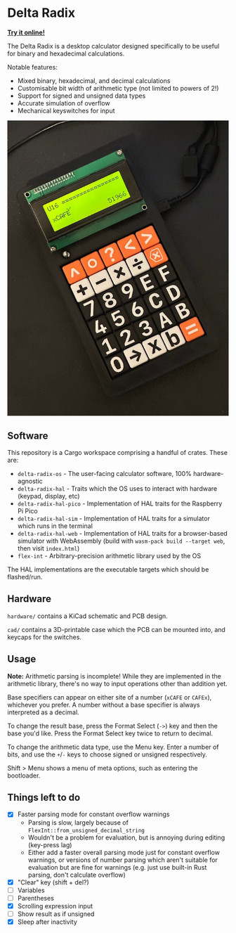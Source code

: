 # Delta Radix

**[Try it online!](https://aaronc81.github.io/delta-radix/)**

The Delta Radix is a desktop calculator designed specifically to be useful for binary and
hexadecimal calculations.

Notable features:

- Mixed binary, hexadecimal, and decimal calculations
- Customisable bit width of arithmetic type (not limited to powers of 2!)
- Support for signed and unsigned data types
- Accurate simulation of overflow 
- Mechanical keyswitches for input

![The Delta Radix calculator, assembled into a black 3D-printed case, with a mixture of black, white, and orange buttons. The black-on-green LCD display is showing the calculation "xCAFE", which evaluates to "51966" in decimal.](img/radix.jpg)

## Software

This repository is a Cargo workspace comprising a handful of crates. These are:

- `delta-radix-os` - The user-facing calculator software, 100% hardware-agnostic
- `delta-radix-hal` - Traits which the OS uses to interact with hardware (keypad, display, etc)
- `delta-radix-hal-pico` - Implementation of HAL traits for the Raspberry Pi Pico
- `delta-radix-hal-sim` - Implementation of HAL traits for a simulator which runs in the terminal
- `delta-radix-hal-web` - Implementation of HAL traits for a browser-based simulator with WebAssembly
  (build with `wasm-pack build --target web`, then visit `index.html`)
- `flex-int` - Arbitrary-precision arithmetic library used by the OS

The HAL implementations are the executable targets which should be flashed/run.

## Hardware

`hardware/` contains a KiCad schematic and PCB design.

`cad/` contains a 3D-printable case which the PCB can be mounted into, and keycaps for the switches.

## Usage

**Note:** Arithmetic parsing is incomplete! While they are implemented in the arithmetic library,
there's no way to input operations other than addition yet.

Base specifiers can appear on either site of a number (`xCAFE` or `CAFEx`), whichever you prefer. A
number without a base specifier is always interpreted as a decimal.

To change the result base, press the Format Select (`->`) key and then the base you'd like. Press
the Format Select key twice to return to decimal.

To change the arithmetic data type, use the Menu key. Enter a number of bits, and use the `+`/`-`
keys to choose signed or unsigned respectively.

Shift > Menu shows a menu of meta options, such as entering the bootloader.

## Things left to do

- [X] Faster parsing mode for constant overflow warnings
  - Parsing is slow, largely because of `FlexInt::from_unsigned_decimal_string` 
  - Wouldn't be a problem for evaluation, but is annoying during editing (key-press lag)
  - Either add a faster overall parsing mode just for constant overflow warnings, or versions of 
    number parsing which aren't suitable for evaluation but are fine for warnings (e.g. just use
    built-in Rust parsing, don't calculate overflow)
- [X] "Clear" key (shift + del?)
- [ ] Variables
- [ ] Parentheses
- [X] Scrolling expression input
- [ ] Show result as if unsigned
- [X] Sleep after inactivity
